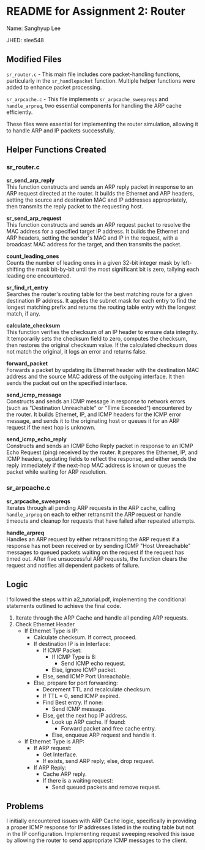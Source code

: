 # README for Assignment 2: Router

Name: Sanghyup Lee  

JHED: slee548



## Modified Files

`sr_router.c` - This main file includes core packet-handling functions, particularly in the `sr_handlepacket` function. Multiple helper functions were added to enhance packet processing.

`sr_arpcache.c` - This file implements `sr_arpcache_sweepreqs` and `handle_arpreq`, two essential components for handling the ARP cache efficiently.

These files were essential for implementing the router simulation, allowing it to handle ARP and IP packets successfully.

## Helper Functions Created

### sr_router.c
**sr_send_arp_reply**  
This function constructs and sends an ARP reply packet in response to an ARP request directed at the router. It builds the Ethernet and ARP headers, setting the source and destination MAC and IP addresses appropriately, then transmits the reply packet to the requesting host.

**sr_send_arp_request**  
This function constructs and sends an ARP request packet to resolve the MAC address for a specified target IP address. It builds the Ethernet and ARP headers, setting the sender's MAC and IP in the request, with a broadcast MAC address for the target, and then transmits the packet.

**count_leading_ones**  
Counts the number of leading ones in a given 32-bit integer mask by left-shifting the mask bit-by-bit until the most significant bit is zero, tallying each leading one encountered.

**sr_find_rt_entry**  
Searches the router's routing table for the best matching route for a given destination IP address. It applies the subnet mask for each entry to find the longest matching prefix and returns the routing table entry with the longest match, if any.

**calculate_checksum**  
This function verifies the checksum of an IP header to ensure data integrity. It temporarily sets the checksum field to zero, computes the checksum, then restores the original checksum value. If the calculated checksum does not match the original, it logs an error and returns false.

**forward_packet**  
Forwards a packet by updating its Ethernet header with the destination MAC address and the source MAC address of the outgoing interface. It then sends the packet out on the specified interface.

**send_icmp_message**  
Constructs and sends an ICMP message in response to network errors (such as "Destination Unreachable" or "Time Exceeded") encountered by the router. It builds Ethernet, IP, and ICMP headers for the ICMP error message, and sends it to the originating host or queues it for an ARP request if the next hop is unknown.

**send_icmp_echo_reply**  
Constructs and sends an ICMP Echo Reply packet in response to an ICMP Echo Request (ping) received by the router. It prepares the Ethernet, IP, and ICMP headers, updating fields to reflect the response, and either sends the reply immediately if the next-hop MAC address is known or queues the packet while waiting for ARP resolution.

### sr_arpcache.c
**sr_arpcache_sweepreqs**  
Iterates through all pending ARP requests in the ARP cache, calling `handle_arpreq` on each to either retransmit the ARP request or handle timeouts and cleanup for requests that have failed after repeated attempts.

**handle_arpreq**  
Handles an ARP request by either retransmitting the ARP request if a response has not been received or by sending ICMP "Host Unreachable" messages to queued packets waiting on the request if the request has timed out. After five unsuccessful ARP requests, the function clears the request and notifies all dependent packets of failure.

## Logic
I followed the steps within a2_tutorial.pdf, implementing the conditional statements outlined to achieve the final code.

1. Iterate through the ARP Cache and handle all pending ARP requests.
2. Check Ethernet Header  
   - If Ethernet Type is IP:
     - Calculate checksum. If correct, proceed.
     - If destination IP is in Interface:
       - If ICMP Packet:
         - If ICMP Type is 8:
           - Send ICMP echo request.
         - Else, ignore ICMP packet.
       - Else, send ICMP Port Unreachable.
     - Else, prepare for port forwarding:
       - Decrement TTL and recalculate checksum.
       - If TTL = 0, send ICMP expired.
       - Find Best entry. If none:
         - Send ICMP message.
       - Else, get the next hop IP address.
         - Look up ARP cache. If found:
           - Forward packet and free cache entry.
         - Else, enqueue ARP request and handle it.
   - If Ethernet Type is ARP:
     - If ARP request:
       - Get Interface.
       - If exists, send ARP reply; else, drop request.
     - If ARP Reply:
       - Cache ARP reply.
       - If there is a waiting request:
         - Send queued packets and remove request.

## Problems
I initially encountered issues with ARP Cache logic, specifically in providing a proper ICMP response for IP addresses listed in the routing table but not in the IP configuration. Implementing request sweeping resolved this issue by allowing the router to send appropriate ICMP messages to the client.
